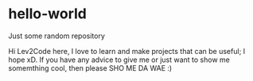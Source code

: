# hello-world
Just some random repository

Hi <Insert Name>
  Lev2Code here, I love to learn and make projects that can be useful; I hope xD.
  If you have any advice to give me or just want to show me somemthing cool, then please SHO ME DA WAE :)
 
